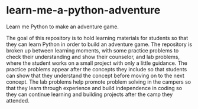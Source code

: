 # learn-me-a-python-adventure
Learn me Python to make an adventure game.

The goal of this repository is to hold learning materials for students so that they can learn Python in order to build an adventure game. The repository is broken up between learning moments, with some practice problems to check their understanding and show their counselor, and lab problems, where the student works on a small project with only a little guidance. The practice problems appear after the concepts they include so that students can show that they understand the concept before moving on to the next concept. The lab problems help promote problem solving in the campers so that they learn through experience and build independence in coding so they can continue learning and building projects after the camp they attended.

